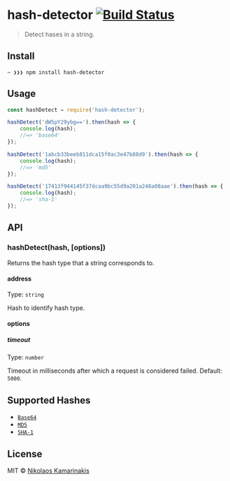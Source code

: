 # hash-detector [![Build Status](https://travis-ci.org/k4m4/hash-detector.svg?branch=master)](https://travis-ci.org/k4m4/hash-detector)

> Detect hases in a string.


## Install

```
~ ❯❯❯ npm install hash-detector
```


## Usage

```js
const hashDetect = require('hash-detector');

hashDetect('dW5pY29ybg==').then(hash => {
	console.log(hash);
	//=> 'base64'
});

hashDetect('1abcb33beeb811dca15f0ac3e47b88d9').then(hash => {
	console.log(hash);
	//=> 'md5'
});

hashDetect('17413f944145f37dcaa9bc55d9a201a248a08aae').then(hash => {
	console.log(hash);
	//=> 'sha-1'
});
```


## API

### hashDetect(hash, [options])

Returns the hash type that a string corresponds to.

#### address

Type: `string`

Hash to identify hash type.

#### options

##### timeout

Type: `number`

Timeout in milliseconds after which a request is considered failed. Default: `5000`.


## Supported Hashes

- [`Base64`](https://github.com/kevva/base64-regex)
- [`MD5`](https://github.com/k4m4/md5-regex)
- [`SHA-1`](https://github.com/michaelrhodes/sha1-regex)


## License

MIT © [Nikolaos Kamarinakis](https://nikolaskama.me)